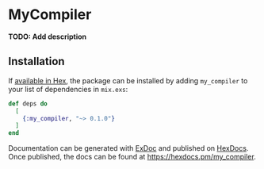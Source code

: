 # MyCompiler

**TODO: Add description**

## Installation

If [available in Hex](https://hex.pm/docs/publish), the package can be installed
by adding `my_compiler` to your list of dependencies in `mix.exs`:

```elixir
def deps do
  [
    {:my_compiler, "~> 0.1.0"}
  ]
end
```

Documentation can be generated with [ExDoc](https://github.com/elixir-lang/ex_doc)
and published on [HexDocs](https://hexdocs.pm). Once published, the docs can
be found at <https://hexdocs.pm/my_compiler>.

